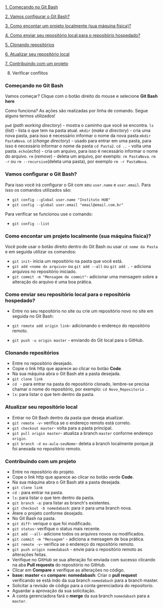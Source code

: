 [1. Começando no Git Bash](https://github.com/instituto-hub/Oficina-Git-e-Github-para-iniciantes/tree/master/Exerc%C3%ADcios%20no%20Git%20Bash#come%C3%A7ando-no-git-bash)

[2. Vamos configurar o Git Bash?](https://github.com/instituto-hub/Oficina-Git-e-Github-para-iniciantes/tree/master/Exerc%C3%ADcios%20no%20Git%20Bash#vamos-configurar-o-git-bash)

[3. Como encontar um projeto localmente (sua máquina física)?](https://github.com/instituto-hub/Oficina-Git-e-Github-para-iniciantes/tree/master/Exerc%C3%ADcios%20no%20Git%20Bash#como-encontar-um-projeto-localmente-sua-m%C3%A1quina-f%C3%ADsica)

[4. Como enviar seu repositório local para o repositório hospedado?](https://github.com/instituto-hub/Oficina-Git-e-Github-para-iniciantes/tree/master/Exerc%C3%ADcios%20no%20Git%20Bash#como-enviar-seu-reposit%C3%B3rio-local-para-o-reposit%C3%B3rio-hospedado)

[5. Clonando repositórios](https://github.com/instituto-hub/Oficina-Git-e-Github-para-iniciantes/tree/master/Exerc%C3%ADcios%20no%20Git%20Bash#clonando-reposit%C3%B3rios)

[6. Atualizar seu repositório local](https://github.com/instituto-hub/Oficina-Git-e-Github-para-iniciantes/tree/master/Exerc%C3%ADcios%20no%20Git%20Bash#atualizar-seu-reposit%C3%B3rio-local)

[7. Contribuindo com um projeto](https://github.com/instituto-hub/Oficina-Git-e-Github-para-iniciantes/tree/master/Exerc%C3%ADcios%20no%20Git%20Bash#contribuindo-com-um-projeto)

8. Verificar conflitos


### Começando no Git Bash

Vamos começar? Clique com o botão direito do mouse e selecione **Git Bash here**

Como funciona? As ações são realizadas por linha de comando. Segue alguns termos utilizados!

`pwd` (*path working directory*) - mostra o caminho que você se encontra.
`ls` (*list*) - lista o que tem na pasta atual.
`mkdir` (*make a directory*) - cria uma nova pasta, para isso é necessário informar o nome da nova pasta `mkdir PastaNova`.
`cd` (*change directory*) - usado para entrar em uma pasta, para isso é necessário informar o nome da pasta `cd Pasta2`.
`cd ..` - volta uma pasta.
`echo`(*echo*) - cria um arquivo, para isso é necessário informar o nome do arquivo.
`rm` (*remove*) - deleta um arquivo, por exemplo: `rm PastaNova`.
`rm -r` ou `rm --recursive`(deleta uma pasta), por exemplo `rm -r PastaNova`.


### Vamos configurar o Git Bash?

Para isso você irá configurar o Git com seu `user.name` e `user.email`. Para isso os comandos utilizados são:

- `git config --global user.name "Instituto HUB"`
- `git config --global user.email "email@email.com.br"`

Para verificar se funcionou use o comando:
- `git config --list`


### Como encontar um projeto localmente (sua máquina física)?

Você pode usar o botão direito dentro do Git Bash ou usar `cd nome da Pasta` e em seguida utilizar os comandos:

- `git init`- inicia um repositório na pasta que você está.
- `git add <nome do arquivo>` ou `git add --all` ou `git add .` - adiciona arquivos no repositório iniciado.
- `git commit -m "Mensagem de commit"`- adicionar uma mensagem sobre a alteração do arquivo é uma boa prática.

### Como enviar seu repositório local para o repositório hospedado?

- Entre no seu repositório no site ou crie um repositório novo no site em seguida no Git Bash:

- `git remote add origin link`- adicionando o endereço do repositório remoto.
- `git push -u origin master` - enviando do Git local para o GitHub.



### Clonando repositórios
- Entre no repositório desejado.
- Copie o link http que aparece ao clicar no botão **Code**.
- Na sua máquina abra o Git Bash até a pasta desejada.
- `git clone link`
- `cd ` - para entrar na pasta do repositório clonado, lembre-se precisa chamar o nome do repositório, por exemplo: `cd Novo_Repositorio `.
- `ls`: para listar o que tem dentro da pasta.


### Atualizar seu repositório local
- Entrar no Git Bash dentro da pasta que deseja atualizar.
- `git remote -v`- verifica se o endereço remoto está correto.
- `git checkout master`- volta para a pasta principal.
- `git pull origin master`- atualiza a branch `master` conforme endereço `origin`.
- `git branch -d ex-aula-seuNome`- deleta a branch localmente porque já foi anexada no repositório remoto.


### Contribuindo com um projeto
- Entre no repositório do projeto.
- Cope o link http que aparece ao clicar no botão verde **Code**.
- Na sua máquina abra o Git Bash até a pasta desejada.
- `git clone link`
- `cd `: para entrar na pasta.
- `ls`: para listar o que tem dentro da pasta.
- `git branch -a`: para listar as branch's existentes.
- `git checkout -b nomedabash`: para ir para uma branch nova.
- Atere o projeto conforme desejado.
- No Git Bash na pasta.
- `git diff`- verique o que foi modificado.
- `git status`- verifique o status mais recente.
- `git add --all`- adicione todos os arquivos novos ou modificados.
- `git commit -m "Mensagem"` - adiciona a mensagem de boa prática.
- `git remote -v`- verifica se o endereço do repositório remoto.
- `git push origin nomedabash` - envie para o repositório remoto as alterações feitas.
- Verifique no GitHub se sua alteração foi enviada com sucesso clicando na aba **Pull requests** do repositório no GitHub.
- Clicar em **Compare** e verifique as alterações no código.
- **base: master <= compare: nomedabash**: Criar o **pull request** verificando se está indo da sua branch `nomedabash` para a branch master.
- Solicitar a revisão de código para a conta gerenciadora do repositorio.
- Aguardar a aprovação da sua solicitação.
- A conta gerenciadora fará o **merge** da sua branch `nomedabash` para a `master`.



